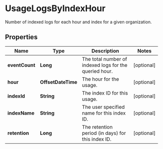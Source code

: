 # UsageLogsByIndexHour

Number of indexed logs for each hour and index for a given organization.

## Properties

| Name           | Type               | Description                                            | Notes      |
| -------------- | ------------------ | ------------------------------------------------------ | ---------- |
| **eventCount** | **Long**           | The total number of indexed logs for the queried hour. | [optional] |
| **hour**       | **OffsetDateTime** | The hour for the usage.                                | [optional] |
| **indexId**    | **String**         | The index ID for this usage.                           | [optional] |
| **indexName**  | **String**         | The user specified name for this index ID.             | [optional] |
| **retention**  | **Long**           | The retention period (in days) for this index ID.      | [optional] |
